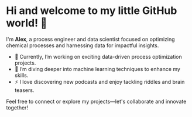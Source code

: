 # Hi and welcome to my little GitHub world! 👋

I'm **Alex**, a process engineer and data scientist focused on optimizing chemical processes and harnessing data for impactful insights.

- 🔭 Currently, I’m working on exciting data-driven process optimization projects.
- 🌱 I’m diving deeper into machine learning techniques to enhance my skills.
- ⚡ I love discovering new podcasts and enjoy tackling riddles and brain teasers.

Feel free to connect or explore my projects—let's collaborate and innovate together!
